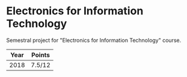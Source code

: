 # Electronics for Information Technology

Semestral project for "Electronics for Information Technology" course.

| Year | Points |
| ---- | ------ |
| 2018 | 7.5/12 |
